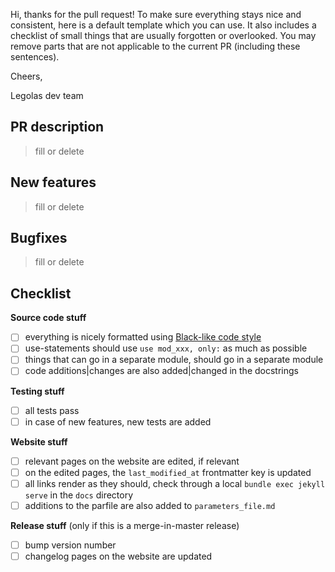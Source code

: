 Hi, thanks for the pull request! To make sure everything stays nice and consistent, here is a default template which you can use.
It also includes a checklist of small things that are usually forgotten or overlooked. You may remove parts that are not applicable to the current PR
(including these sentences).

Cheers,

Legolas dev team

## PR description

> fill or delete

## New features

> fill or delete

## Bugfixes

> fill or delete

## Checklist

**Source code stuff**
- [ ] everything is nicely formatted using [Black-like code style](https://black.readthedocs.io/en/stable/the_black_code_style.html)
- [ ] use-statements should use `use mod_xxx, only:` as much as possible
- [ ] things that can go in a separate module, should go in a separate module
- [ ] code additions|changes are also added|changed in the docstrings

**Testing stuff**
- [ ] all tests pass
- [ ] in case of new features, new tests are added

**Website stuff**
- [ ] relevant pages on the website are edited, if relevant
- [ ] on the edited pages, the `last_modified_at` frontmatter key is updated
- [ ] all links render as they should, check through a local `bundle exec jekyll serve` in the `docs` directory
- [ ] additions to the parfile are also added to `parameters_file.md`

**Release stuff**
(only if this is a merge-in-master release)
- [ ] bump version number
- [ ] changelog pages on the website are updated
